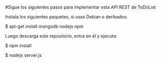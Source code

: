 #Sigue los siguientes pasos para implementar esta API REST de ToDoList

Instala los siguientes paquetes, si usas Debian o deribados:

$ apt-get install mongodb nodejs npm

Luego descarga este repositorio, entra en él y ejecuta:

$ npm install 

$ nodejs server.js
